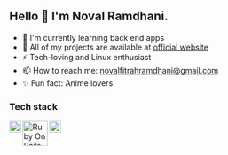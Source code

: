 ## Hello 👋 I'm Noval Ramdhani.

- 🌱 I'm currently learning back end apps
- 🚀 All of my projects are available at [official website](https://novalnotes.vercel.app/projects)
- ⚡️ Tech-loving and Linux enthusiast
- 📫 How to reach me: novalfitrahramdhani@gmail.com
- ✨ Fun fact: Anime lovers

### Tech stack

<a href="https://reactjs.org/"><img align="left" alt="React" title="React" width="21px" src="https://cdn.worldvectorlogo.com/logos/react-2.svg" /></a>
<a href="https://rubyonrails.org/"><img align="left" alt="Ruby On Rails" title="Ruby On Rails" width="45px" src="https://cdn.worldvectorlogo.com/logos/rails-1.svg" /></a>
<a href="https://laravel.com/"><img align="left" alt="Laravel" title="Laravel" width="21px" src="https://cdn.worldvectorlogo.com/logos/laravel-2.svg" /></a>
